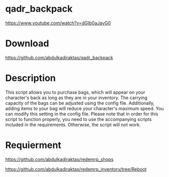 # qadr_backpack
 
https://www.youtube.com/watch?v=dGIb0aJayG0

# Download
https://github.com/abdulkadiraktas/qadr_backpack

# Description
This script allows you to purchase bags, which will appear on your character's back as long as they are in your inventory. The carrying capacity of the bags can be adjusted using the config file. Additionally, adding items to your bag will reduce your character's maximum speed. You can modify this setting in the config file. Please note that in order for this script to function properly, you need to use the accompanying scripts included in the requirements. Otherwise, the script will not work.

# Requierment
https://github.com/abdulkadiraktas/redemrp_shops

https://github.com/abdulkadiraktas/redemrp_inventory/tree/Reboot
